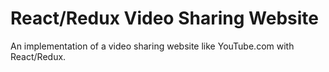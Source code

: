 # React/Redux Video Sharing Website

An implementation of a video sharing website like YouTube.com with React/Redux.
